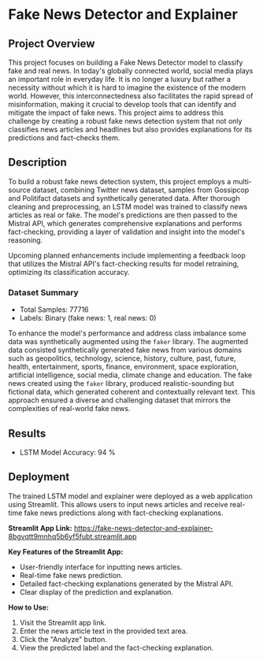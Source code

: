 # Fake News Detector and Explainer

## Project Overview

This project focuses on building a Fake News Detector model to classify fake and real news. In today's globally connected world, social media plays an important role in everyday life. It is no longer a luxury but rather a necessity without which it is hard to imagine the existence of the modern world. However, this interconnectedness also facilitates the rapid spread of misinformation, making it crucial to develop tools that can identify and mitigate the impact of fake news. This project aims to address this challenge by creating a robust fake news detection system that not only classifies news articles and headlines but also provides explanations for its predictions and fact-checks them.

## Description

To build a robust fake news detection system, this project employs a multi-source dataset, combining Twitter news dataset, samples from Gossipcop and Politifact datasets and synthetically generated data. After thorough cleaning and preprocessing, an LSTM model was trained to classify news articles as real or fake. The model's predictions are then passed to the Mistral API, which generates comprehensive explanations and performs fact-checking, providing a layer of validation and insight into the model's reasoning.

Upcoming planned enhancements include implementing a feedback loop that utilizes the Mistral API's fact-checking results for model retraining, optimizing its classification accuracy.

### Dataset Summary

-   Total Samples: 77716
-   Labels: Binary (fake news: 1, real news: 0)

To enhance the model's performance and address class imbalance some data was synthetically augmented using the `faker` library. The augmented data consisted synthetically generated fake news from various domains such as geopolitics, technology, science, history, culture, past, future, health, entertainment, sports, finance, environment, space exploration, artificial intelligence, social media, climate change and education.
The fake news created using the `faker` library, produced realistic-sounding but fictional data, which generated coherent and contextually relevant text. This approach ensured a diverse and challenging dataset that mirrors the complexities of real-world fake news.

## Results

-   LSTM Model Accuracy: 94 %

## Deployment

The trained LSTM model and explainer were deployed as a web application using Streamlit. This allows users to input news articles and receive real-time fake news predictions along with fact-checking explanations.

**Streamlit App Link:** https://fake-news-detector-and-explainer-8bgvqtt9mnhq5b6yf5fubt.streamlit.app

**Key Features of the Streamlit App:**

-   User-friendly interface for inputting news articles.
-   Real-time fake news prediction.
-   Detailed fact-checking explanations generated by the Mistral API.
-   Clear display of the prediction and explanation.

**How to Use:**

1.  Visit the Streamlit app link.
2.  Enter the news article text in the provided text area.
3.  Click the "Analyze" button.
4.  View the predicted label and the fact-checking explanation.
